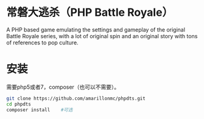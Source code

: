 # 常磐大逃杀（PHP Battle Royale）
A PHP based game emulating the settings and gameplay of the original Battle Royale series, with a lot of original spin and an original story with tons of references to pop culture.
# 安装
需要php5或者7，composer（也可以不需要）。
```bash
git clone https://github.com/amarillonmc/phpdts.git
cd phpdts
composer install    #可选
```